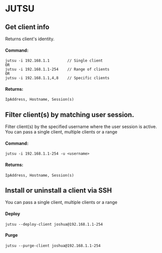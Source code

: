 # JUTSU

## Get client info
Returns client's identity.
#### Command:
	jutsu -i 192.168.1.1		// Single client
	OR
	jutsu -i 192.168.1.1-254	// Range of clients
	OR
	jutsu -i 192.168.1.1,4,8	// Specific clients
#### Returns:
	IpAddress, Hostname, Session(s)

## Filter client(s) by matching user session.
Filter client(s) by the specified username where the user session is active.
You can pass a single client, multiple clients or a range
#### Command:
	jutsu -i 192.168.1.1-254 -u <username>
#### Returns:
	IpAddress, Hostname, Session(s)

## Install or uninstall a client via SSH
You can pass a single client, multiple clients or a range
#### Deploy
	jutsu --deploy-client joshua@192.168.1.1-254

#### Purge
	jutsu --purge-client joshua@192.168.1.1-254
